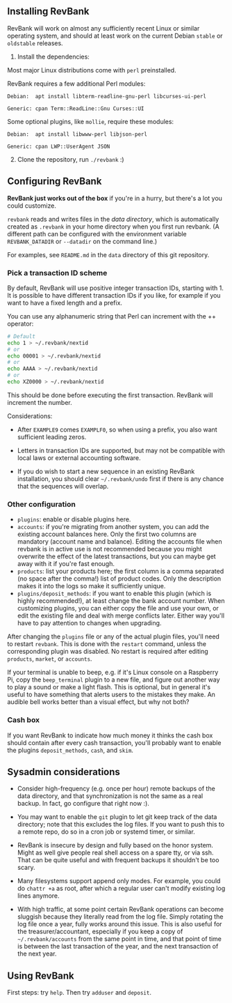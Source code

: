 ## Installing RevBank

RevBank will work on almost any sufficiently recent Linux or similar operating
system, and should at least work on the current Debian `stable` or `oldstable`
releases.


1. Install the dependencies:

Most major Linux distributions come with `perl` preinstalled.

RevBank requires a few additional Perl modules:

```
Debian:  apt install libterm-readline-gnu-perl libcurses-ui-perl

Generic: cpan Term::ReadLine::Gnu Curses::UI
```

Some optional plugins, like `mollie`, require these modules:

```
Debian:  apt install libwww-perl libjson-perl

Generic: cpan LWP::UserAgent JSON
```

2. Clone the repository, run `./revbank` :)

## Configuring RevBank

**RevBank just works out of the box** if you're in a hurry, but there's a lot you
could customize.

`revbank` reads and writes files in the _data directory_, which is
automatically created as `.revbank` in your home directory when you first run
revbank. (A different path can be configured with the environment variable
`REVBANK_DATADIR` or `--datadir` on the command line.)

For examples, see `README.md` in the `data` directory of this git repository.

### Pick a transaction ID scheme

By default, RevBank will use positive integer transaction IDs, starting with 1.
It is possible to have different transaction IDs if you like, for example if
you want to have a fixed length and a prefix.

You can use any alphanumeric string that Perl can increment with the ++ operator:

```sh
# Default
echo 1 > ~/.revbank/nextid
# or
echo 00001 > ~/.revbank/nextid
# or
echo AAAA > ~/.revbank/nextid
# or
echo XZ0000 > ~/.revbank/nextid
```

This should be done before executing the first transaction. RevBank will
increment the number.

Considerations:

- After `EXAMPLE9` comes `EXAMPLF0`, so when using a prefix, you also want
  sufficient leading zeros.

- Letters in transaction IDs are supported, but may not be compatible with
  local laws or external accounting software.

- If you do wish to start a new sequence in an existing RevBank installation,
  you should clear `~/.revbank/undo` first if there is any chance that the
  sequences will overlap.

### Other configuration

- `plugins`: enable or disable plugins here.
- `accounts`: if you're migrating from another system, you can add the
  existing account balances here. Only the first two columns are mandatory
  (account name and balance). Editing the accounts file when revbank is in
  active use is not recommended because you might overwrite the effect of the
  latest transactions, but you can maybe get away with it if you're fast
  enough.
- `products`: list your products here; the first column is a comma
  separated (no space after the comma!) list of product codes. Only the
  description makes it into the logs so make it sufficiently unique.
- `plugins/deposit_methods`: if you want to enable this plugin (which is highly
  recommended!), at least change the bank account number. When customizing
  plugins, you can either copy the file and use your own, or edit the existing
  file and deal with merge conflicts later. Either way you'll have to pay
  attention to changes when upgrading.

After changing the `plugins` file or any of the actual plugin files, you'll
need to restart `revbank`. This is done with the `restart` command, unless the
corresponding plugin was disabled. No restart is required after editing
`products`, `market`, or `accounts`.

If your terminal is unable to beep, e.g. if it's Linux console on a Raspberry
Pi, copy the `beep_terminal` plugin to a new file, and figure out another way
to play a sound or make a light flash. This is optional, but in general it's
useful to have something that alerts users to the mistakes they make. An
audible bell works better than a visual effect, but why not both?

### Cash box

If you want RevBank to indicate how much money it thinks the cash box should
contain after every cash transaction, you'll probably want to enable the
plugins `deposit_methods`, `cash`, and `skim`.

## Sysadmin considerations

- Consider high-frequency (e.g. once per hour) remote backups of the data
  directory, and that synchronization is not the same as a real backup. In
  fact, go configure that right now :).

- You may want to enable the `git` plugin to let git keep track of the data
  directory; note that this excludes the log files. If you want to push this to
  a remote repo, do so in a cron job or systemd timer, or similar.

- RevBank is insecure by design and fully based on the honor system. Might as
  well give people real shell access on a spare tty, or via ssh. That can be
  quite useful and with frequent backups it shouldn't be too scary.

- Many filesystems support append only modes. For example, you could do `chattr
  +a` as root, after which a regular user can't modify existing log lines
  anymore.

- With high traffic, at some point certain RevBank operations can become
  sluggish because they literally read from the log file. Simply rotating the
  log file once a year, fully works around this issue. This is also useful for
  the treasurer/accountant, especially if you keep a copy of
  `~/.revbank/accounts` from the same point in time, and that point of time is
  between the last transaction of the year, and the next transaction of the next
  year.

## Using RevBank

First steps: try `help`. Then try `adduser` and `deposit`.
